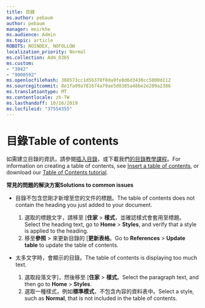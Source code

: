```yaml
---
title: 目錄
ms.author: pebaum
author: pebaum
manager: mnirkhe
ms.audience: Admin
ms.topic: article
ROBOTS: NOINDEX, NOFOLLOW
localization_priority: Normal
ms.collection: Adm_O365
ms.custom:
- "3042"
- "9000592"
ms.openlocfilehash: 388573cc1d5b378f0da9fe8d6d3430cc5000d112
ms.sourcegitcommit: 8e1fa99a781674a79ae5d0385a48be2e209a2386
ms.translationtype: MT
ms.contentlocale: zh-TW
ms.lasthandoff: 10/16/2019
ms.locfileid: "37554355"
---
```

# <a name="table-of-contents"></a><span data-ttu-id="c2b89-102">目錄</span><span class="sxs-lookup"><span data-stu-id="c2b89-102">Table of contents</span></span>

<span data-ttu-id="c2b89-103">如需建立目錄的資訊，請參閱[插入目錄](https://support.office.com/article/882e8564-0edb-435e-84b5-1d8552ccf0c0)，或下載我們[的目錄教學課程](https://go.microsoft.com/fwlink/?linkid=2065106)。</span><span class="sxs-lookup"><span data-stu-id="c2b89-103">For information on creating a table of contents, see [Insert a table of contents](https://support.office.com/article/882e8564-0edb-435e-84b5-1d8552ccf0c0), or download our [Table of Contents tutorial](https://go.microsoft.com/fwlink/?linkid=2065106).</span></span>

<span data-ttu-id="c2b89-104">**常見的問題的解決方案**</span><span class="sxs-lookup"><span data-stu-id="c2b89-104">**Solutions to common issues**</span></span>

- <span data-ttu-id="c2b89-105">目錄不包含您剛才新增至您的文件的標題。</span><span class="sxs-lookup"><span data-stu-id="c2b89-105">The table of contents does not contain the heading you just added to your document.</span></span>
  1. <span data-ttu-id="c2b89-106">選取的標題文字，請移至 [**住家** > **樣式**，並確認樣式會套用至標題。</span><span class="sxs-lookup"><span data-stu-id="c2b89-106">Select the heading text, go to **Home** > **Styles**, and verify that a style is applied to the heading.</span></span>
  2. <span data-ttu-id="c2b89-107">移至**參照** > 來更新目錄的 [**更新表格**。</span><span class="sxs-lookup"><span data-stu-id="c2b89-107">Go to **References** > **Update table** to update the table of contents.</span></span>

- <span data-ttu-id="c2b89-108">太多文字時，會顯示的目錄。</span><span class="sxs-lookup"><span data-stu-id="c2b89-108">The table of contents is displaying too much text.</span></span> 
  1. <span data-ttu-id="c2b89-109">選取段落文字]，然後移至 [**住家** > **樣式**。</span><span class="sxs-lookup"><span data-stu-id="c2b89-109">Select the paragraph text, and then go to **Home** > **Styles**.</span></span>
  2. <span data-ttu-id="c2b89-110">選取一種樣式，例如**標準模式**，不包含內容的資料表中。</span><span class="sxs-lookup"><span data-stu-id="c2b89-110">Select a style, such as **Normal**, that is not included in the table of contents.</span></span>